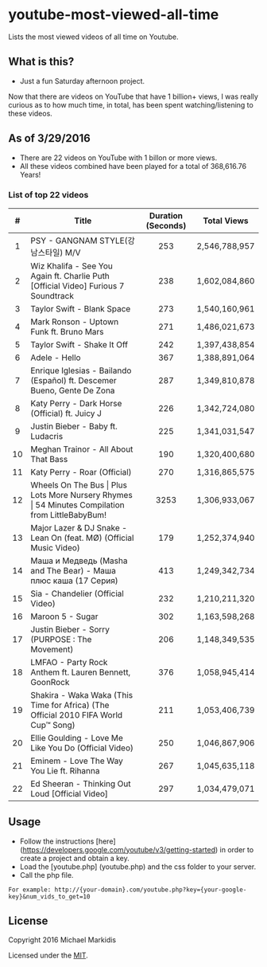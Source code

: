 # youtube-most-viewed-all-time
Lists the most viewed videos of all time on Youtube.

What is this?
-------------
- Just a fun Saturday afternoon project.

Now that there are videos on YouTube that have 1 billion+ views, 
I was really curious as to how much time, in total, has been spent watching/listening to these videos.

As of 3/29/2016
---------------
- There are 22 videos on YouTube with 1 billon or more views.
- All these videos combined have been played for a total of 368,616.76 Years!


### List of top 22 videos

| # | Title | Duration (Seconds) | Total Views |
|:-:|-------|:------------------:|:-----------:|
|1|PSY - GANGNAM STYLE(강남스타일) M/V|253|2,546,788,957|
|2|Wiz Khalifa - See You Again ft. Charlie Puth [Official Video] Furious 7 Soundtrack|238|1,602,084,860|
|3|Taylor Swift - Blank Space|273|1,540,160,961|
|4|Mark Ronson - Uptown Funk ft. Bruno Mars|271|1,486,021,673|
|5|Taylor Swift - Shake It Off|242|1,397,438,854|
|6|Adele - Hello|367|1,388,891,064|
|7|Enrique Iglesias - Bailando (Español) ft. Descemer Bueno, Gente De Zona|287|1,349,810,878|
|8|Katy Perry - Dark Horse (Official) ft. Juicy J|226|1,342,724,080|
|9|Justin Bieber - Baby ft. Ludacris|225|1,341,031,547|
|10|Meghan Trainor - All About That Bass|190|1,320,400,680|
|11|Katy Perry - Roar (Official)|270|1,316,865,575|
|12|Wheels On The Bus &#124; Plus Lots More Nursery Rhymes &#124; 54 Minutes Compilation from LittleBabyBum!|3253|1,306,933,067|
|13|Major Lazer & DJ Snake - Lean On (feat. MØ) (Official Music Video)|179|1,252,374,940|
|14|Маша и Медведь (Masha and The Bear) - Маша плюс каша (17 Серия)|413|1,249,342,734|
|15|Sia - Chandelier (Official Video)|232|1,210,211,320|
|16|Maroon 5 - Sugar|302|1,163,598,268|
|17|Justin Bieber - Sorry (PURPOSE : The Movement)|206|1,148,349,535|
|18|LMFAO - Party Rock Anthem ft. Lauren Bennett, GoonRock|376|1,058,945,414|
|19|Shakira - Waka Waka (This Time for Africa) (The Official 2010 FIFA World Cup™ Song)|211|1,053,406,739|
|20|Ellie Goulding - Love Me Like You Do (Official Video)|250|1,046,867,906|
|21|Eminem - Love The Way You Lie ft. Rihanna|267|1,045,635,118|
|22|Ed Sheeran - Thinking Out Loud [Official Video]|297|1,034,479,071|

Usage
-----
- Follow the instructions [here] (https://developers.google.com/youtube/v3/getting-started) in order to create a project and obtain a key.
- Load the [youtube.php] (youtube.php) and the css folder to your server.
- Call the php file.
```
For example: http://{your-domain}.com/youtube.php?key={your-google-key}&num_vids_to_get=10
```

License
-------
Copyright 2016 Michael Markidis

Licensed under the [MIT][mitlicense].

[mitlicense]: MIT-LICENSE.txt